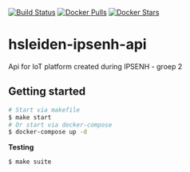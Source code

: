 [![Build Status](https://travis-ci.com/Badmuts/hsleiden-ipsenh-api.svg?token=F8VcDxDboKvhDwqC3zq8&branch=master)](https://travis-ci.com/Badmuts/hsleiden-ipsenh-api)
[![Docker Pulls](https://img.shields.io/docker/pulls/badmuts/hsleiden-ipsenh-api.svg?maxAge=3600)](https://hub.docker.com/r/badmuts/hsleiden-ipsenh-api/)
[![Docker Stars](https://img.shields.io/docker/stars/badmuts/hsleiden-ipsenh-api.svg?maxAge=3600)](https://hub.docker.com/r/badmuts/hsleiden-ipsenh-api/)

# hsleiden-ipsenh-api
Api for IoT platform created during IPSENH - groep 2

## Getting started
```sh
# Start via makefile
$ make start 
# Or start via docker-compose
$ docker-compose up -d
```

**Testing**
```sh
$ make suite
```